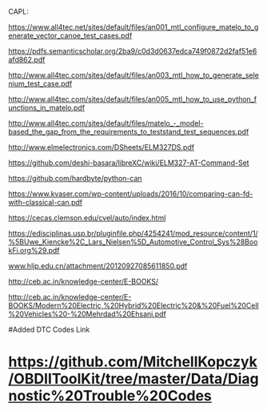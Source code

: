 CAPL: 

https://www.all4tec.net/sites/default/files/an001_mtl_configure_matelo_to_generate_vector_canoe_test_cases.pdf

https://pdfs.semanticscholar.org/2ba9/c0d3d0637edca749f0872d2faf51e6afd862.pdf

http://www.all4tec.com/sites/default/files/an003_mtl_how_to_generate_selenium_test_case.pdf

http://www.all4tec.com/sites/default/files/an005_mtl_how_to_use_python_functions_in_matelo.pdf

http://www.all4tec.com/sites/default/files/matelo_-_model-based_the_gap_from_the_requirements_to_teststand_test_sequences.pdf

http://www.elmelectronics.com/DSheets/ELM327DS.pdf

https://github.com/deshi-basara/libreXC/wiki/ELM327-AT-Command-Set

https://github.com/hardbyte/python-can

https://www.kvaser.com/wp-content/uploads/2016/10/comparing-can-fd-with-classical-can.pdf

https://cecas.clemson.edu/cvel/auto/index.html

https://edisciplinas.usp.br/pluginfile.php/4254241/mod_resource/content/1/%5BUwe_Kiencke%2C_Lars_Nielsen%5D_Automotive_Control_Sys%28BookFi.org%29.pdf

www.hljp.edu.cn/attachment/20120927085611850.pdf

http://ceb.ac.in/knowledge-center/E-BOOKS/

http://ceb.ac.in/knowledge-center/E-BOOKS/Modern%20Electric,%20Hybrid%20Electric%20&%20Fuel%20Cell%20Vehicles%20-%20Mehrdad%20Ehsani.pdf

#Added DTC Codes Link
# https://github.com/MitchellKopczyk/OBDIIToolKit/tree/master/Data/Diagnostic%20Trouble%20Codes
